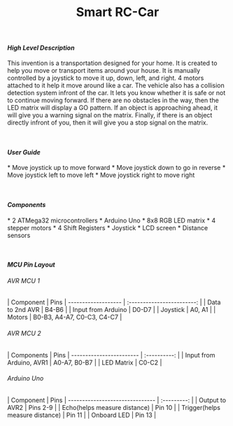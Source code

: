 <h1 align="center">Smart RC-Car</h1>
&nbsp;

<h4><em>High Level Description</em></h4>

This invention is a transportation designed for your home. It is created to help you move or transport items around your house. It is manually controlled by a joystick to move it up, down, left, and right. 4 motors attached to it help it move around like a car. The vehicle also has a collision detection system infront of the car. It lets you know whether it is safe or not to continue moving forward. If there are no obstacles in the way, then the LED matrix will display a GO pattern. If an object is approaching ahead, it will give you a warning signal on the matrix. Finally, if there is an object directly infront of you, then it will give you a stop signal on the matrix.

&nbsp;
<h4><em>User Guide</em></h4>
* Move joystick up to move forward
* Move joystick down to go in reverse
* Move joystick left to move left
* Move joystick right to move right

&nbsp;

<h4><em>Components</em></h4>
* 2 ATMega32 microcontrollers
* Arduino Uno
* 8x8 RGB LED matrix
* 4 stepper motors
* 4 Shift Registers
* Joystick
* LCD screen
* Distance sensors

&nbsp;

<h4><em>MCU Pin Layout</em></h4>

<h6>AVR MCU 1</h6>
| Component | Pins
| ------------------- | :------------------------: |
| Data to 2nd AVR     | B4-B6                      |
| Input from Arduino  | D0-D7                      |
| Joystick            | A0, A1                     |
| Motors              | B0-B3, A4-A7, C0-C3, C4-C7 |

<h6>AVR MCU 2</h6>
| Components | Pins
| ------------------------ | :----------: |
| Input from Arduino, AVR1 | A0-A7, B0-B7 |
| LED Matrix               | C0-C2        |

<h6>Arduino Uno</h6>
| Component | Pins
| ------------------------------- | :---------: |
| Output to AVR2                  | Pins 2-9    |
| Echo(helps measure distance)    | Pin 10      |
| Trigger(helps measure distance) | Pin 11      |
| Onboard LED                     | Pin 13      |
